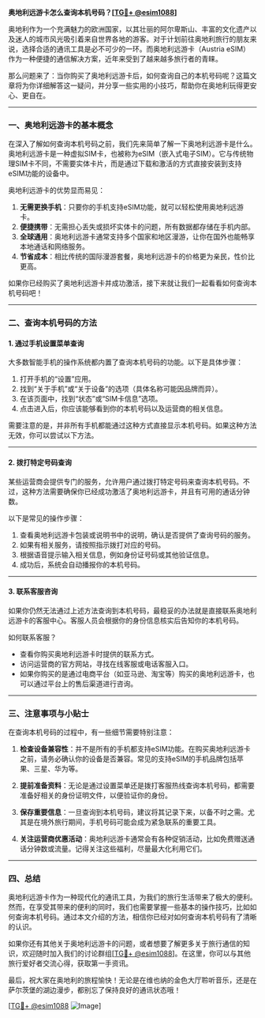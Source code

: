 **奥地利远游卡怎么查询本机号码？[[TG💪+ @esim1088](https://t.me/s/esim1088)]**

奥地利作为一个充满魅力的欧洲国家，以其壮丽的阿尔卑斯山、丰富的文化遗产以及迷人的城市风光吸引着来自世界各地的游客。对于计划前往奥地利旅行的朋友来说，选择合适的通讯工具是必不可少的一环。而奥地利远游卡（Austria eSIM）作为一种便捷的通信解决方案，近年来受到了越来越多旅行者的青睐。

那么问题来了：当你购买了奥地利远游卡后，如何查询自己的本机号码呢？这篇文章将为你详细解答这一疑问，并分享一些实用的小技巧，帮助你在奥地利玩得更安心、更自在。

---

### **一、奥地利远游卡的基本概念**

在深入了解如何查询本机号码之前，我们先来简单了解一下奥地利远游卡是什么。奥地利远游卡是一种虚拟SIM卡，也被称为eSIM（嵌入式电子SIM）。它与传统物理SIM卡不同，不需要实体卡片，而是通过下载和激活的方式直接安装到支持eSIM功能的设备中。

奥地利远游卡的优势显而易见：

1. **无需更换手机**：只要你的手机支持eSIM功能，就可以轻松使用奥地利远游卡。
2. **便捷携带**：无需担心丢失或损坏实体卡的问题，所有数据都存储在手机内部。
3. **全球通用**：奥地利远游卡通常支持多个国家和地区漫游，让你在国外也能畅享本地通话和网络服务。
4. **节省成本**：相比传统的国际漫游套餐，奥地利远游卡的价格更为亲民，性价比更高。

如果你已经购买了奥地利远游卡并成功激活，接下来就让我们一起看看如何查询本机号码吧！

---

### **二、查询本机号码的方法**

#### **1. 通过手机设置菜单查询**
大多数智能手机的操作系统都内置了查询本机号码的功能。以下是具体步骤：

1. 打开手机的“设置”应用。
2. 找到“关于手机”或“关于设备”的选项（具体名称可能因品牌而异）。
3. 在该页面中，找到“状态”或“SIM卡信息”选项。
4. 点击进入后，你应该能够看到你的本机号码以及运营商的相关信息。

需要注意的是，并非所有手机都能通过这种方式直接显示本机号码。如果这种方法无效，你可以尝试以下方法。

---

#### **2. 拨打特定号码查询**
某些运营商会提供专门的服务，允许用户通过拨打特定号码来查询本机号码。不过，这种方法需要确保你已经成功激活了奥地利远游卡，并且有可用的通话分钟数。

以下是常见的操作步骤：
1. 查看奥地利远游卡包装或说明书中的说明，确认是否提供了查询号码的服务。
2. 如果有相关服务，请按照指示拨打对应的号码。
3. 根据语音提示输入相关信息，例如身份证号码或其他验证信息。
4. 成功后，系统会自动播报你的本机号码。

---

#### **3. 联系客服咨询**
如果你仍然无法通过上述方法查询到本机号码，最稳妥的办法就是直接联系奥地利远游卡的客服中心。客服人员会根据你的身份信息核实后告知你的本机号码。

如何联系客服？
- 查看你购买奥地利远游卡时提供的联系方式。
- 访问运营商的官方网站，寻找在线客服或电话客服入口。
- 如果你购买的是通过电商平台（如亚马逊、淘宝等）购买的奥地利远游卡，也可以通过平台上的售后渠道进行咨询。

---

### **三、注意事项与小贴士**

在查询本机号码的过程中，有一些细节需要特别注意：

1. **检查设备兼容性**：并不是所有的手机都支持eSIM功能。在购买奥地利远游卡之前，请务必确认你的设备是否兼容。常见的支持eSIM的手机品牌包括苹果、三星、华为等。
   
2. **提前准备资料**：无论是通过设置菜单还是拨打客服热线查询本机号码，都需要准备好相关的身份证明文件，以便验证你的身份。

3. **保存重要信息**：一旦查询到本机号码，建议将其记录下来，以备不时之需。尤其是在境外旅行期间，手机号码可能会成为紧急联系的重要工具。

4. **关注运营商优惠活动**：奥地利远游卡通常会有各种促销活动，比如免费赠送通话分钟数或流量。记得关注这些福利，尽量最大化利用它们。

---

### **四、总结**

奥地利远游卡作为一种现代化的通讯工具，为我们的旅行生活带来了极大的便利。然而，在享受其带来的便利的同时，我们也需要掌握一些基本的操作技巧，比如如何查询本机号码。通过本文介绍的方法，相信你已经对如何查询本机号码有了清晰的认识。

如果你还有其他关于奥地利远游卡的问题，或者想要了解更多关于旅行通信的知识，欢迎随时加入我们的讨论群组[[TG💪+ @esim1088](https://t.me/s/esim1088)]。在这里，你可以与其他旅行爱好者交流心得，获取第一手资讯。

最后，祝大家在奥地利的旅程愉快！无论是在维也纳的金色大厅聆听音乐，还是在萨尔茨堡的湖边漫步，都别忘了保持良好的通讯状态哦！

[[TG💪+ @esim1088](https://t.me/s/esim1088) ![Image](https://i.postimg.cc/4NQfJmqS/Snipaste-2025-05-13-00-14-12.png)]